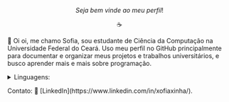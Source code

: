 $$Seja \ bem \ vinde \ ao \ meu \ perfil!$$

<p align ="center"> ☕️ </p>
<p align = "left">
  💙 Oi oi, me chamo Sofia, sou estudante de Ciência da Computação na Universidade Federal do Ceará.
  Uso meu perfil no GitHub principalmente para documentar e organizar meus projetos e trabalhos universitários, e busco aprender mais e mais sobre programação.
</p>


<p align = "left">
  <details>
    <summary>Linguagens:</summary>
    🔹 C/C++
    🔹 Python
  </details>
</p>

<p align = "left">
  Contato:
    👔 [LinkedIn](https://www.linkedin.com/in/xofiaxinha/).
</p>
